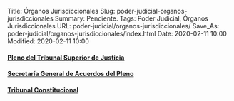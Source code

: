 Title: Órganos Jurisdiccionales
Slug: poder-judicial-organos-jurisdiccionales
Summary: Pendiente.
Tags: Poder Judicial, Órganos Jurisdiccionales
URL: poder-judicial/organos-jurisdiccionales/
Save_As: poder-judicial/organos-jurisdiccionales/index.html
Date: 2020-02-11 10:00
Modified: 2020-02-11 10:00



#### [Pleno del Tribunal Superior de Justicia](pleno-tribunal-superior-justica/)

#### [Secretaría General de Acuerdos del Pleno](secretaria-general-acuerdos-pleno/)

#### [Tribunal Constitucional](tribunal-constitucional/)
